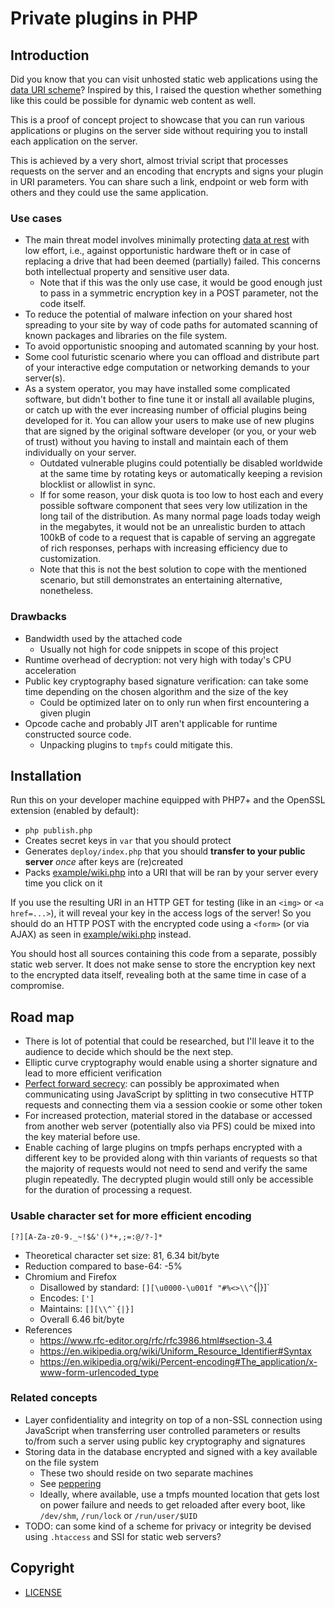 # Private plugins in PHP

## Introduction

Did you know that you can visit unhosted static web applications using the [data URI scheme](https://en.wikipedia.org/wiki/Data_URI_scheme)? Inspired by this, I raised the question whether something like this could be possible for dynamic web content as well.

This is a proof of concept project to showcase that you can run various applications or plugins on the server side without requiring you to install each application on the server.

This is achieved by a very short, almost trivial script that processes requests on the server and an encoding that encrypts and signs your plugin in URI parameters. You can share such a link, endpoint or web form with others and they could use the same application.

### Use cases

* The main threat model involves minimally protecting [data at rest](https://en.wikipedia.org/wiki/Data_at_rest) with low effort, i.e., against opportunistic hardware theft or in case of replacing a drive that had been deemed (partially) failed. This concerns both intellectual property and sensitive user data.
  * Note that if this was the only use case, it would be good enough just to pass in a symmetric encryption key in a POST parameter, not the code itself.
* To reduce the potential of malware infection on your shared host spreading to your site by way of code paths for automated scanning of known packages and libraries on the file system.
* To avoid opportunistic snooping and automated scanning by your host.
* Some cool futuristic scenario where you can offload and distribute part of your interactive edge computation or networking demands to your server(s).
* As a system operator, you may have installed some complicated software, but didn't bother to fine tune it or install all available plugins, or catch up with the ever increasing number of official plugins being developed for it. You can allow your users to make use of new plugins that are signed by the original software developer (or you, or your web of trust) without you having to install and maintain each of them individually on your server.
  * Outdated vulnerable plugins could potentially be disabled worldwide at the same time by rotating keys or automatically keeping a revision blocklist or allowlist in sync.
  * If for some reason, your disk quota is too low to host each and every possible software component that sees very low utilization in the long tail of the distribution. As many normal page loads today weigh in the megabytes, it would not be an unrealistic burden to attach 100kB of code to a request that is capable of serving an aggregate of rich responses, perhaps with increasing efficiency due to customization.
  * Note that this is not the best solution to cope with the mentioned scenario, but still demonstrates an entertaining alternative, nonetheless.

### Drawbacks

* Bandwidth used by the attached code
  * Usually not high for code snippets in scope of this project
* Runtime overhead of decryption: not very high with today's CPU acceleration
* Public key cryptography based signature verification: can take some time depending on the chosen algorithm and the size of the key
  * Could be optimized later on to only run when first encountering a given plugin
* Opcode cache and probably JIT aren't applicable for runtime constructed source code.
  * Unpacking plugins to `tmpfs` could mitigate this.

## Installation

Run this on your developer machine equipped with PHP7+ and the OpenSSL extension (enabled by default):

* `php publish.php`
* Creates secret keys in `var` that you should protect
* Generates `deploy/index.php` that you should **transfer to your public server** _once_ after keys are (re)created
* Packs [example/wiki.php](example/wiki.php) into a URI that will be ran by your server every time you click on it

If you use the resulting URI in an HTTP GET for testing (like in an `<img>` or `<a href=...>`), it will reveal your key in the access logs of the server! So you should do an HTTP POST with the encrypted code using a `<form>` (or via AJAX) as seen in [example/wiki.php](example/wiki.php) instead.

You should host all sources containing this code from a separate, possibly static web server. It does not make sense to store the encryption key next to the encrypted data itself, revealing both at the same time in case of a compromise.

## Road map

* There is lot of potential that could be researched, but I'll leave it to the audience to decide which should be the next step.
* Elliptic curve cryptography would enable using a shorter signature and lead to more efficient verification
* [Perfect forward secrecy](https://en.wikipedia.org/wiki/Forward_secrecy#Protocols): can possibly be approximated when communicating using JavaScript by splitting in two consecutive HTTP requests and connecting them via a session cookie or some other token
* For increased protection, material stored in the database or accessed from another web server (potentially also via PFS) could be mixed into the key material before use.
* Enable caching of large plugins on tmpfs perhaps encrypted with a different key to be provided along with thin variants of requests so that the majority of requests would not need to send and verify the same plugin repeatedly. The decrypted plugin would still only be accessible for the duration of processing a request.

### Usable character set for more efficient encoding

`[?][A-Za-z0-9._~!$&'()*+,;=:@/?-]*`

* Theoretical character set size: 81, 6.34 bit/byte
* Reduction compared to base-64: -5%
* Chromium and Firefox
  * Disallowed by standard: `[][\u0000-\u001f "#%<>\\^`{|}]`
  * Encodes: `[']`
  * Maintains: ```[][\\^`{|}]```
  * Overall 6.46 bit/byte
* References
  * https://www.rfc-editor.org/rfc/rfc3986.html#section-3.4
  * https://en.wikipedia.org/wiki/Uniform_Resource_Identifier#Syntax
  * https://en.wikipedia.org/wiki/Percent-encoding#The_application/x-www-form-urlencoded_type

### Related concepts

* Layer confidentiality and integrity on top of a non-SSL connection using JavaScript when transferring user controlled parameters or results to/from such a server using public key cryptography and signatures
* Storing data in the database encrypted and signed with a key available on the file system
  * These two should reside on two separate machines
  * See [peppering](https://en.wikipedia.org/wiki/Pepper_(cryptography))
  * Ideally, where available, use a tmpfs mounted location that gets lost on power failure and needs to get reloaded after every boot, like `/dev/shm`, `/run/lock` or `/run/user/$UID`
* TODO: can some kind of a scheme for privacy or integrity be devised using `.htaccess` and SSI for static web servers?

## Copyright

* [LICENSE](LICENSE)
